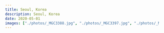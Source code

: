 ```yaml
---
title: Seoul, Korea
description: Seoul, Korea
date: 2020-05-01
images: ["./photos/_MGC3388.jpg", "./photos/_MGC3397.jpg", "./photos/_MGC3364.jpg"]
---
```

